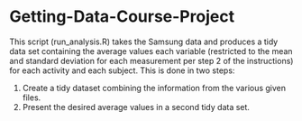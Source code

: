 # Getting-Data-Course-Project

This script (run_analysis.R) takes the Samsung data and produces a tidy data set 
containing the average values each variable (restricted to the 
mean and standard deviation for each measurement per step 2 of 
the instructions) for each activity and each subject. This is
done in two steps: 

1. Create a tidy dataset combining the information from the various given files.
2. Present the desired average values in a second tidy data set.

